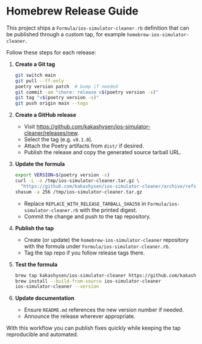# Homebrew Release Guide

This project ships a `Formula/ios-simulator-cleaner.rb` definition that can be published through a custom tap, for example `homebrew-ios-simulator-cleaner`.

Follow these steps for each release:

1. **Create a Git tag**
   ```bash
   git switch main
   git pull --ff-only
   poetry version patch  # bump if needed
   git commit -am "chore: release v$(poetry version -s)"
   git tag "v$(poetry version -s)"
   git push origin main --tags
   ```

2. **Create a GitHub release**
   - Visit <https://github.com/kakashysen/ios-simulator-cleaner/releases/new>.
   - Select the tag (e.g. `v0.1.0`).
   - Attach the Poetry artifacts from `dist/` if desired.
   - Publish the release and copy the generated source tarball URL.

3. **Update the formula**
   ```bash
   export VERSION=$(poetry version -s)
   curl -L -o /tmp/ios-simulator-cleaner.tar.gz \
     "https://github.com/kakashysen/ios-simulator-cleaner/archive/refs/tags/v${VERSION}.tar.gz"
   shasum -a 256 /tmp/ios-simulator-cleaner.tar.gz
   ```
   - Replace `REPLACE_WITH_RELEASE_TARBALL_SHA256` in `Formula/ios-simulator-cleaner.rb` with the printed digest.
   - Commit the change and push to the tap repository.

4. **Publish the tap**
   - Create (or update) the `homebrew-ios-simulator-cleaner` repository with the formula under `Formula/ios-simulator-cleaner.rb`.
   - Tag the tap repo if you follow release tags there.

5. **Test the formula**
   ```bash
   brew tap kakashysen/ios-simulator-cleaner https://github.com/kakashysen/homebrew-ios-simulator-cleaner.git
   brew install --build-from-source ios-simulator-cleaner
   ios-simulator-cleaner --version
   ```

6. **Update documentation**
   - Ensure `README.md` references the new version number if needed.
   - Announce the release wherever appropriate.

With this workflow you can publish fixes quickly while keeping the tap reproducible and automated.

